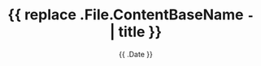 ---
date: '{{ .Date }}'
draft: true
title: '{{ replace .File.ContentBaseName `-` ` ` | title }}'
layout: ""
thumbnail: ""
external_Links: false
youtube: ""
github: ""
demo: ""
tags: []
categories: []
writeupLink: false
CTFLink: ""
---